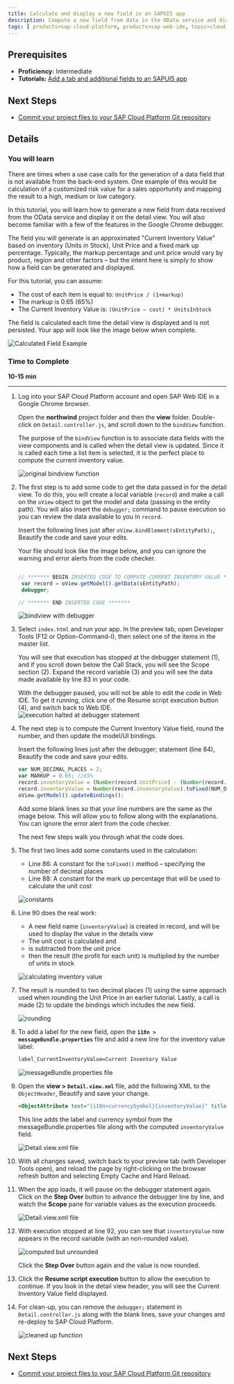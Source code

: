 ```yaml
---
title: Calculate and display a new field in an SAPUI5 app
description: Compute a new field from data in the OData service and display it in your app.
tags: [ products>sap-cloud-platform, products>sap-web-ide, topic>cloud, topic>html5, topic>mobile, topic>odata, tutorial>intermediate ]
---
```


## Prerequisites
 - **Proficiency:** Intermediate
 - **Tutorials:** [Add a tab and additional fields to an SAPUI5 app](http://www.sap.com/developer/tutorials/hcp-webide-add-tab.html)

## Next Steps
 - [Commit your project files to your SAP Cloud Platform Git repository](http://www.sap.com/developer/tutorials/hcp-webide-commit-git.html)

## Details

### You will learn
There are times when a use case calls for the generation of a data field that is not available from the back-end system. One example of this would be calculation of a customized risk value for a sales opportunity and mapping the result to a high, medium or low category.

In this tutorial, you will learn how to generate a new field from data received from the OData service and display it on the detail view. You will also become familiar with a few of the features in the Google Chrome debugger.

The field you will generate is an approximated "Current Inventory Value" based on inventory (Units in Stock), Unit Price and a fixed mark up percentage. Typically, the markup percentage and unit price would vary by product, region and other factors – but the intent here is simply to show how a field can be generated and displayed.

For this tutorial, you can assume:
 * The cost of each item is equal to: `UnitPrice / (1+markup)`
 * The markup is 0.65 (65%)
 * The Current Inventory Value is: `(UnitPrice – cost) * UnitsInStock`

The field is calculated each time the detail view is displayed and is not persisted. Your app will look like the image below when complete.

 ![Calculated Field Example](https://raw.githubusercontent.com/SAPDocuments/Tutorials/master/tutorials/hcp-webide-calculate-new-field/mob3-2_0.png)

### Time to Complete
**10-15 min**

---

1. Log into your SAP Cloud Platform account and open SAP Web IDE in a Google Chrome browser.

    Open the **northwind** project folder and then the **view** folder. Double-click on `Detail.controller.js`, and scroll down to the `bindView` function.

    The purpose of the `bindView` function is to associate data fields with the view components and is called when the detail view is updated. Since it is called each time a list item is selected, it is the perfect place to compute the current inventory value.

    ![original bindview function](https://raw.githubusercontent.com/SAPDocuments/Tutorials/master/tutorials/hcp-webide-calculate-new-field/mob3-2_1.png)

2. The first step is to add some code to get the data passed in for the detail view. To do this, you will create a local variable (`record`) and make a call on the `oView` object to get the model and data (passing in the entity path). You will also insert the `debugger;` command to pause execution so you can review the data available to you in `record`.

    Insert the following lines just after `oView.bindElement(sEntityPath);`, Beautify the code and save your edits.

    Your file should look like the image below, and you can ignore the warning and error alerts from the code checker.

    ```javascript

    // ******* BEGIN INSERTED CODE TO COMPUTE CURRENT INVENTORY VALUE *******       
     var record = oView.getModel().getData(sEntityPath);
     debugger;

    // ******* END INSERTED CODE *******
    ```
    ![bindview with debugger](https://raw.githubusercontent.com/SAPDocuments/Tutorials/master/tutorials/hcp-webide-calculate-new-field/mob3-2_2.png)

3. Select `index.html` and run your app. In the preview tab, open Developer Tools (F12 or Option-Command-I), then select one of the items in the master list.

    You will see that execution has stopped at the debugger statement (1), and if you scroll down below the Call Stack, you will see the Scope section (2). Expand the record variable (3) and you will see the data made available by line 83 in your code.

    With the debugger paused, you will not be able to edit the code in Web IDE. To get it running, click one of the Resume script execution button (4), and switch back to Web IDE.
     ![execution halted at debugger statement](https://raw.githubusercontent.com/SAPDocuments/Tutorials/master/tutorials/hcp-webide-calculate-new-field/mob3-2_3.png)

4. The next step is to compute the Current Inventory Value field, round the number, and then update the model/UI bindings.

    Insert the following lines just after the debugger; statement (line 84), Beautify the code and save your edits.

    ```javascript
    var NUM_DECIMAL_PLACES = 2;
    var MARKUP = 0.65; //65%
    record.inventoryValue = (Number(record.UnitPrice) - (Number(record.UnitPrice) / (1+MARKUP))) * Number(record.UnitsInStock);
    record.inventoryValue = Number(record.inventoryValue).toFixed(NUM_DECIMAL_PLACES);
    oView.getModel().updateBindings();
    ```
    Add some blank lines so that your line numbers are the same as the image below. This will allow you to follow along with the explanations. You can ignore the error alert from the code checker.

    The next few steps walk you through what the code does.

5. The first two lines add some constants used in the calculation:

    * Line 86: A constant for the `toFixed()` method – specifying the number of decimal places
    * Line 88: A constant for the mark up percentage that will be used to calculate the unit cost

    ![constants](https://raw.githubusercontent.com/SAPDocuments/Tutorials/master/tutorials/hcp-webide-calculate-new-field/mob3-2_5.png)

6. Line 90 does the real work:

    - A new field name (`inventoryValue`) is created in record, and will be used to display the value in the details view
    - The unit cost is calculated and
    - is subtracted from the unit price
    - then the result (the profit for each unit) is multiplied by the number of units in stock

    ![calculating inventory value](https://raw.githubusercontent.com/SAPDocuments/Tutorials/master/tutorials/hcp-webide-calculate-new-field/mob3-2_6.png)

7. The result is rounded to two decimal places (1) using the same approach used when rounding the Unit Price in an earlier tutorial. Lastly, a call is made (2) to update the bindings which includes the new field.

     ![rounding](https://raw.githubusercontent.com/SAPDocuments/Tutorials/master/tutorials/hcp-webide-calculate-new-field/mob3-2_7.png)

8. To add a label for the new field, open the **`i18n > messageBundle.properties`** file and add a new line for the inventory value label:

    ```xml
    label_CurrentInventoryValue=Current Inventory Value
    ```
    ![messageBundle.properties file](https://raw.githubusercontent.com/SAPDocuments/Tutorials/master/tutorials/hcp-webide-calculate-new-field/mob3-2_8.png)

9. Open the **view > `Detail.view.xml`** file, add the following XML to the `ObjectHeader`, Beautify and save your change.

    ```xml
    <ObjectAttribute text="{i18n>currencySymbol}{inventoryValue}" title="{i18n>label_CurrentInventoryValue}"/>
    ```
    This line adds the label and currency symbol from the messageBundle.properties file along with the computed `inventoryValue` field.

    ![Detail.view.xml file](https://raw.githubusercontent.com/SAPDocuments/Tutorials/master/tutorials/hcp-webide-calculate-new-field/mob3-2_9.png)

10. With all changes saved, switch back to your preview tab (with Developer Tools open), and reload the page by right-clicking on the browser refresh button and selecting Empty Cache and Hard Reload.  


11. When the app loads, it will pause on the debugger statement again. Click on the **Step Over** button to advance the debugger line by line, and watch the **Scope** pane for variable values as the execution proceeds.

    ![Detail.view.xml file](https://raw.githubusercontent.com/SAPDocuments/Tutorials/master/tutorials/hcp-webide-calculate-new-field/mob3-2_11.png)

12. With execution stopped at line 92, you can see that `inventoryValue` now appears in the record variable (with an non-rounded value).

    ![computed but unrounded](https://raw.githubusercontent.com/SAPDocuments/Tutorials/master/tutorials/hcp-webide-calculate-new-field/mob3-2_12.png)

    Click the **Step Over** button again and the value is now rounded.

13. Click the **Resume script execution** button to allow the execution to continue. If you look in the detail view header, you will see the Current Inventory Value field displayed.

14. For clean-up, you can remove the `debugger;` statement in `Detail.controller.js` along with the blank lines, save your changes and re-deploy to SAP Cloud Platform.  

    ![cleaned up function](https://raw.githubusercontent.com/SAPDocuments/Tutorials/master/tutorials/hcp-webide-calculate-new-field/mob3-2_14.png)

## Next Steps
 - [Commit your project files to your SAP Cloud Platform Git repository](http://www.sap.com/developer/tutorials/hcp-webide-commit-git.html)
